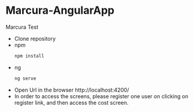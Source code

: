 # Marcura-AngularApp
 Marcura Test 

  * Clone repository
  * npm
    ```sh
    npm install
    ```
  * ng
    ```sh
    ng serve
    ```
  * Open Url in the browser http://localhost:4200/
  * In order to access the screens, please register one user on clicking on register link, and then access the cost screen.


